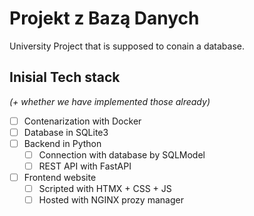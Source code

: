 # Projekt z Bazą Danych
University Project that is supposed to conain a database.
## Inisial Tech stack
_(+ whether we have implemented those already)_
- [ ] Contenarization with Docker
- [ ] Database in SQLite3
- [ ] Backend in Python
  - [ ] Connection with database by SQLModel
  - [ ] REST API with FastAPI
- [ ] Frontend website
  - [ ] Scripted with HTMX + CSS + JS
  - [ ] Hosted with NGINX prozy manager
